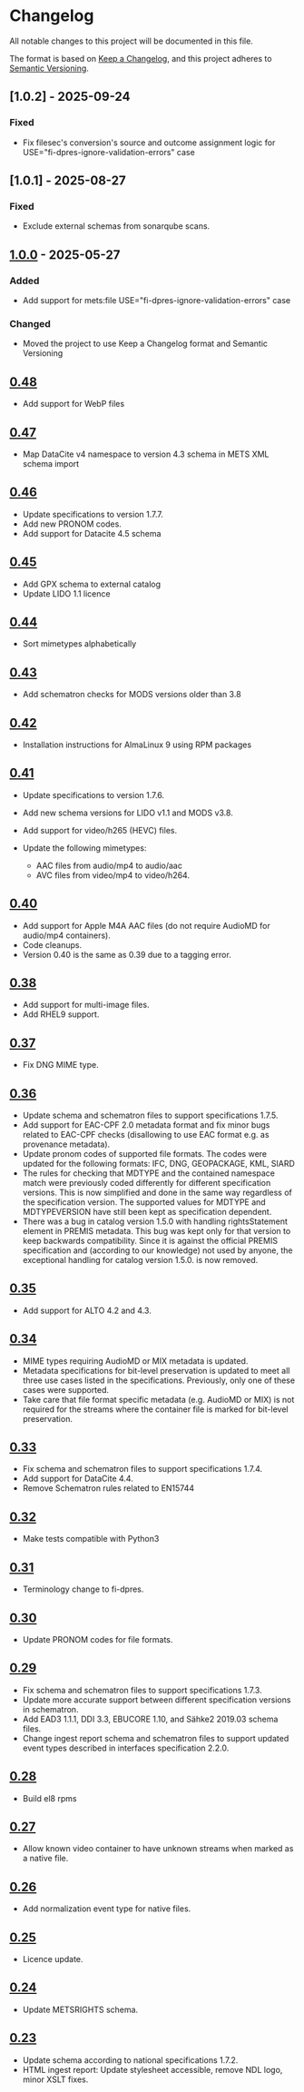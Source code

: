 # Changelog

All notable changes to this project will be documented in this file.

The format is based on [Keep a Changelog](https://keepachangelog.com/en/1.1.0/),
and this project adheres to [Semantic Versioning](https://semver.org/spec/v2.0.0.html).

## [1.0.2] - 2025-09-24
### Fixed
 - Fix filesec's conversion's source and outcome assignment logic for USE="fi-dpres-ignore-validation-errors" case

## [1.0.1] - 2025-08-27
### Fixed
 - Exclude external schemas from sonarqube scans.

## [1.0.0] - 2025-05-27
### Added
 - Add support for mets:file USE="fi-dpres-ignore-validation-errors" case

### Changed
 - Moved the project to use Keep a Changelog format and Semantic Versioning

## [0.48]

- Add support for WebP files

## [0.47]

- Map DataCite v4 namespace to version 4.3 schema in METS XML schema import

## [0.46]

- Update specifications to version 1.7.7.
- Add new PRONOM codes.
- Add support for Datacite 4.5 schema

## [0.45]

- Add GPX schema to external catalog
- Update LIDO 1.1 licence

## [0.44]

- Sort mimetypes alphabetically

## [0.43]

- Add schematron checks for MODS versions older than 3.8

## [0.42]

- Installation instructions for AlmaLinux 9 using RPM packages

## [0.41]

- Update specifications to version 1.7.6.
- Add new schema versions for LIDO v1.1 and MODS v3.8.
- Add support for video/h265 (HEVC) files.
- Update the following mimetypes:

   - AAC files from audio/mp4 to audio/aac
   - AVC files from video/mp4 to video/h264.

## [0.40]

- Add support for Apple M4A AAC files (do not require AudioMD for audio/mp4
  containers).
- Code cleanups.
- Version 0.40 is the same as 0.39 due to a tagging error.

## [0.38]

- Add support for multi-image files.
- Add RHEL9 support.

## [0.37]

- Fix DNG MIME type.

## [0.36]

- Update schema and schematron files to support specifications 1.7.5.
- Add support for EAC-CPF 2.0 metadata format and fix minor bugs related to
  EAC-CPF checks (disallowing to use EAC format e.g. as provenance metadata).
- Update pronom codes of supported file formats. The codes were updated for
  the following formats: IFC, DNG, GEOPACKAGE, KML, SIARD
- The rules for checking that MDTYPE and the contained namespace match were
  previously coded differently for different specification versions. This is
  now simplified and done in the same way regardless of the specification
  version. The supported values for MDTYPE and MDTYPEVERSION have still been
  kept as specification dependent.
- There was a bug in catalog version 1.5.0 with handling rightsStatement
  element in PREMIS metadata. This bug was kept only for that version to keep
  backwards compatibility. Since it is against the official PREMIS
  specification and (according to our knowledge) not used by anyone, the
  exceptional handling for catalog version 1.5.0. is now removed.

## [0.35]

- Add support for ALTO 4.2 and 4.3.

## [0.34]

- MIME types requiring AudioMD or MIX metadata is updated.
- Metadata specifications for bit-level preservation is updated to meet all
  three use cases listed in the specifications. Previously, only one of these
  cases were supported.
- Take care that file format specific metadata (e.g. AudioMD or MIX) is not
  required for the streams where the container file is marked for bit-level
  preservation.

## [0.33]

- Fix schema and schematron files to support specifications 1.7.4.
- Add support for DataCite 4.4.
- Remove Schematron rules related to EN15744

## [0.32]

- Make tests compatible with Python3

## [0.31]

- Terminology change to fi-dpres.

## [0.30]

- Update PRONOM codes for file formats.

## [0.29]

- Fix schema and schematron files to support specifications 1.7.3.
- Update more accurate support between different specification versions
  in schematron.
- Add EAD3 1.1.1, DDI 3.3, EBUCORE 1.10, and Sähke2 2019.03 schema files.
- Change ingest report schema and schematron files to support updated event
  types described in interfaces specification 2.2.0.

## [0.28]

- Build el8 rpms

## [0.27]

- Allow known video container to have unknown streams when marked as a native
  file.

## [0.26]

- Add normalization event type for native files.

## [0.25]

- Licence update.

## [0.24]

- Update METSRIGHTS schema.

## [0.23]

- Update schema according to national specifications 1.7.2.
- HTML ingest report: Update stylesheet accessible, remove NDL logo, minor
  XSLT fixes.

[Unreleased]: https://github.com/Digital-Preservation-Finland/dpres-xml-schemas/compare/v1.0.0...HEAD
[1.0.0]: https://github.com/Digital-Preservation-Finland/dpres-xml-schemas/compare/v0.48...v1.0.0
[0.48]: https://github.com/Digital-Preservation-Finland/dpres-xml-schemas/compare/v0.47...v0.48
[0.47]: https://github.com/Digital-Preservation-Finland/dpres-xml-schemas/compare/v0.46...v0.47
[0.46]: https://github.com/Digital-Preservation-Finland/dpres-xml-schemas/compare/v0.45...v0.46
[0.45]: https://github.com/Digital-Preservation-Finland/dpres-xml-schemas/compare/v0.44...v0.45
[0.44]: https://github.com/Digital-Preservation-Finland/dpres-xml-schemas/compare/v0.43...v0.44
[0.43]: https://github.com/Digital-Preservation-Finland/dpres-xml-schemas/compare/v0.42...v0.43
[0.42]: https://github.com/Digital-Preservation-Finland/dpres-xml-schemas/compare/v0.41...v0.42
[0.41]: https://github.com/Digital-Preservation-Finland/dpres-xml-schemas/compare/v0.40...v0.41
[0.40]: https://github.com/Digital-Preservation-Finland/dpres-xml-schemas/compare/v0.39...v0.40
[0.39]: https://github.com/Digital-Preservation-Finland/dpres-xml-schemas/compare/v0.38...v0.39
[0.38]: https://github.com/Digital-Preservation-Finland/dpres-xml-schemas/compare/v0.37...v0.38
[0.37]: https://github.com/Digital-Preservation-Finland/dpres-xml-schemas/compare/v0.36...v0.37
[0.36]: https://github.com/Digital-Preservation-Finland/dpres-xml-schemas/compare/v0.35...v0.36
[0.35]: https://github.com/Digital-Preservation-Finland/dpres-xml-schemas/compare/v0.34...v0.35
[0.34]: https://github.com/Digital-Preservation-Finland/dpres-xml-schemas/compare/v0.33...v0.34
[0.33]: https://github.com/Digital-Preservation-Finland/dpres-xml-schemas/compare/v0.32...v0.33
[0.32]: https://github.com/Digital-Preservation-Finland/dpres-xml-schemas/compare/v0.31...v0.32
[0.31]: https://github.com/Digital-Preservation-Finland/dpres-xml-schemas/compare/v0.30...v0.31
[0.30]: https://github.com/Digital-Preservation-Finland/dpres-xml-schemas/compare/v0.29...v0.30
[0.29]: https://github.com/Digital-Preservation-Finland/dpres-xml-schemas/compare/v0.28...v0.29
[0.28]: https://github.com/Digital-Preservation-Finland/dpres-xml-schemas/compare/v0.27...v0.28
[0.27]: https://github.com/Digital-Preservation-Finland/dpres-xml-schemas/compare/v0.26...v0.27
[0.26]: https://github.com/Digital-Preservation-Finland/dpres-xml-schemas/compare/v0.25...v0.26
[0.25]: https://github.com/Digital-Preservation-Finland/dpres-xml-schemas/compare/v0.24...v0.25
[0.24]: https://github.com/Digital-Preservation-Finland/dpres-xml-schemas/compare/v0.23...v0.24
[0.23]: https://github.com/Digital-Preservation-Finland/dpres-xml-schemas/compare/v0.22...v0.23
